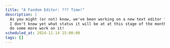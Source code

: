 ```yaml
---
title: "A Fandom Editor: ??? Time!"
description: |
  As you might (or not) know, we've been working on a new text editor for a while.
  I don't know yet what status it will be at at this stage of the month, but let's
  do some more work on it!
scheduled_at: 2024-11-14 15:00:00
tags: []
---
```

